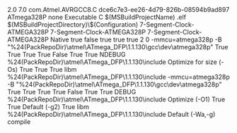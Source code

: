 <?xml version="1.0" encoding="utf-8"?>
<Project DefaultTargets="Build" xmlns="http://schemas.microsoft.com/developer/msbuild/2003" ToolsVersion="14.0">
  <PropertyGroup>
    <SchemaVersion>2.0</SchemaVersion>
    <ProjectVersion>7.0</ProjectVersion>
    <ToolchainName>com.Atmel.AVRGCC8.C</ToolchainName>
    <ProjectGuid>dce6c7e3-ee26-4d79-826b-08594b9ad897</ProjectGuid>
    <avrdevice>ATmega328P</avrdevice>
    <avrdeviceseries>none</avrdeviceseries>
    <OutputType>Executable</OutputType>
    <Language>C</Language>
    <OutputFileName>$(MSBuildProjectName)</OutputFileName>
    <OutputFileExtension>.elf</OutputFileExtension>
    <OutputDirectory>$(MSBuildProjectDirectory)\$(Configuration)</OutputDirectory>
    <AssemblyName>7-Segment-Clock-ATMEGA328P</AssemblyName>
    <Name>7-Segment-Clock-ATMEGA328P</Name>
    <RootNamespace>7-Segment-Clock-ATMEGA328P</RootNamespace>
    <ToolchainFlavour>Native</ToolchainFlavour>
    <KeepTimersRunning>true</KeepTimersRunning>
    <OverrideVtor>false</OverrideVtor>
    <CacheFlash>true</CacheFlash>
    <ProgFlashFromRam>true</ProgFlashFromRam>
    <RamSnippetAddress />
    <UncachedRange />
    <preserveEEPROM>true</preserveEEPROM>
    <OverrideVtorValue />
    <BootSegment>2</BootSegment>
    <eraseonlaunchrule>0</eraseonlaunchrule>
    <AsfFrameworkConfig>
      <framework-data xmlns="">
  <options />
  <configurations />
  <files />
  <documentation help="" />
  <offline-documentation help="" />
  <dependencies>
    <content-extension eid="atmel.asf" uuidref="Atmel.ASF" version="3.33.0" />
  </dependencies>
</framework-data>
    </AsfFrameworkConfig>
  </PropertyGroup>
  <PropertyGroup Condition=" '$(Configuration)' == 'Release' ">
    <ToolchainSettings>
      <AvrGcc>
  <avrgcc.common.Device>-mmcu=atmega328p -B "%24(PackRepoDir)\atmel\ATmega_DFP\1.1.130\gcc\dev\atmega328p"</avrgcc.common.Device>
  <avrgcc.common.outputfiles.hex>True</avrgcc.common.outputfiles.hex>
  <avrgcc.common.outputfiles.lss>True</avrgcc.common.outputfiles.lss>
  <avrgcc.common.outputfiles.eep>True</avrgcc.common.outputfiles.eep>
  <avrgcc.common.outputfiles.srec>True</avrgcc.common.outputfiles.srec>
  <avrgcc.common.outputfiles.usersignatures>False</avrgcc.common.outputfiles.usersignatures>
  <avrgcc.compiler.general.ChangeDefaultCharTypeUnsigned>True</avrgcc.compiler.general.ChangeDefaultCharTypeUnsigned>
  <avrgcc.compiler.general.ChangeDefaultBitFieldUnsigned>True</avrgcc.compiler.general.ChangeDefaultBitFieldUnsigned>
  <avrgcc.compiler.symbols.DefSymbols>
    <ListValues>
      <Value>NDEBUG</Value>
    </ListValues>
  </avrgcc.compiler.symbols.DefSymbols>
  <avrgcc.compiler.directories.IncludePaths>
    <ListValues>
      <Value>%24(PackRepoDir)\atmel\ATmega_DFP\1.1.130\include</Value>
    </ListValues>
  </avrgcc.compiler.directories.IncludePaths>
  <avrgcc.compiler.optimization.level>Optimize for size (-Os)</avrgcc.compiler.optimization.level>
  <avrgcc.compiler.optimization.PackStructureMembers>True</avrgcc.compiler.optimization.PackStructureMembers>
  <avrgcc.compiler.optimization.AllocateBytesNeededForEnum>True</avrgcc.compiler.optimization.AllocateBytesNeededForEnum>
  <avrgcc.compiler.warnings.AllWarnings>True</avrgcc.compiler.warnings.AllWarnings>
  <avrgcc.linker.libraries.Libraries>
    <ListValues>
      <Value>libm</Value>
    </ListValues>
  </avrgcc.linker.libraries.Libraries>
  <avrgcc.assembler.general.IncludePaths>
    <ListValues>
      <Value>%24(PackRepoDir)\atmel\ATmega_DFP\1.1.130\include</Value>
    </ListValues>
  </avrgcc.assembler.general.IncludePaths>
</AvrGcc>
    </ToolchainSettings>
  </PropertyGroup>
  <PropertyGroup Condition=" '$(Configuration)' == 'Debug' ">
    <ToolchainSettings>
      <AvrGcc>
  <avrgcc.common.Device>-mmcu=atmega328p -B "%24(PackRepoDir)\atmel\ATmega_DFP\1.1.130\gcc\dev\atmega328p"</avrgcc.common.Device>
  <avrgcc.common.outputfiles.hex>True</avrgcc.common.outputfiles.hex>
  <avrgcc.common.outputfiles.lss>True</avrgcc.common.outputfiles.lss>
  <avrgcc.common.outputfiles.eep>True</avrgcc.common.outputfiles.eep>
  <avrgcc.common.outputfiles.srec>True</avrgcc.common.outputfiles.srec>
  <avrgcc.common.outputfiles.usersignatures>False</avrgcc.common.outputfiles.usersignatures>
  <avrgcc.compiler.general.ChangeDefaultCharTypeUnsigned>True</avrgcc.compiler.general.ChangeDefaultCharTypeUnsigned>
  <avrgcc.compiler.general.ChangeDefaultBitFieldUnsigned>True</avrgcc.compiler.general.ChangeDefaultBitFieldUnsigned>
  <avrgcc.compiler.symbols.DefSymbols>
    <ListValues>
      <Value>DEBUG</Value>
    </ListValues>
  </avrgcc.compiler.symbols.DefSymbols>
  <avrgcc.compiler.directories.IncludePaths>
    <ListValues>
      <Value>%24(PackRepoDir)\atmel\ATmega_DFP\1.1.130\include</Value>
    </ListValues>
  </avrgcc.compiler.directories.IncludePaths>
  <avrgcc.compiler.optimization.level>Optimize (-O1)</avrgcc.compiler.optimization.level>
  <avrgcc.compiler.optimization.PackStructureMembers>True</avrgcc.compiler.optimization.PackStructureMembers>
  <avrgcc.compiler.optimization.AllocateBytesNeededForEnum>True</avrgcc.compiler.optimization.AllocateBytesNeededForEnum>
  <avrgcc.compiler.optimization.DebugLevel>Default (-g2)</avrgcc.compiler.optimization.DebugLevel>
  <avrgcc.compiler.warnings.AllWarnings>True</avrgcc.compiler.warnings.AllWarnings>
  <avrgcc.linker.libraries.Libraries>
    <ListValues>
      <Value>libm</Value>
    </ListValues>
  </avrgcc.linker.libraries.Libraries>
  <avrgcc.assembler.general.IncludePaths>
    <ListValues>
      <Value>%24(PackRepoDir)\atmel\ATmega_DFP\1.1.130\include</Value>
    </ListValues>
  </avrgcc.assembler.general.IncludePaths>
  <avrgcc.assembler.debugging.DebugLevel>Default (-Wa,-g)</avrgcc.assembler.debugging.DebugLevel>
</AvrGcc>
    </ToolchainSettings>
  </PropertyGroup>
  <ItemGroup>
    <Compile Include="main.c">
      <SubType>compile</SubType>
    </Compile>
  </ItemGroup>
  <Import Project="$(AVRSTUDIO_EXE_PATH)\\Vs\\Compiler.targets" />
</Project>
